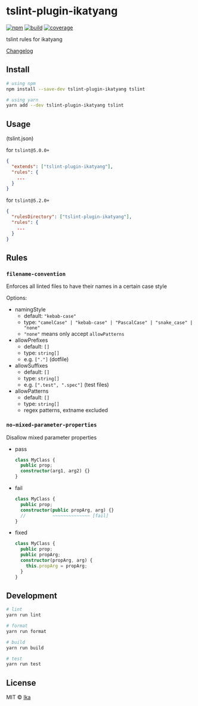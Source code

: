 # tslint-plugin-ikatyang

[![npm](https://img.shields.io/npm/v/tslint-plugin-ikatyang.svg)](https://www.npmjs.com/package/tslint-plugin-ikatyang)
[![build](https://img.shields.io/travis/ikatyang/tslint-plugin-ikatyang/master.svg)](https://travis-ci.org/ikatyang/tslint-plugin-ikatyang/builds)
[![coverage](https://img.shields.io/codecov/c/github/ikatyang/tslint-plugin-ikatyang/master.svg)](https://codecov.io/gh/ikatyang/tslint-plugin-ikatyang)

tslint rules for ikatyang

[Changelog](https://github.com/ikatyang/tslint-plugin-ikatyang/blob/master/CHANGELOG.md)

## Install

```sh
# using npm
npm install --save-dev tslint-plugin-ikatyang tslint

# using yarn
yarn add --dev tslint-plugin-ikatyang tslint
```

## Usage

(tslint.json)

for `tslint@5.0.0+`

```json
{
  "extends": ["tslint-plugin-ikatyang"],
  "rules": {
    ...
  }
}
```

for `tslint@5.2.0+`

```json
{
  "rulesDirectory": ["tslint-plugin-ikatyang"],
  "rules": {
    ...
  }
}
```

## Rules

### `filename-convention`

Enforces all linted files to have their names in a certain case style

Options:

- namingStyle
  - default: `"kebab-case"`
  - type: `"camelCase" | "kebab-case" | "PascalCase" | "snake_case" | "none"`
  - `"none"` means only accept `allowPatterns`
- allowPrefixes
  - default: `[]`
  - type: `string[]`
  - e.g. `["."]` (dotfile)
- allowSuffixes
  - default: `[]`
  - type: `string[]`
  - e.g. `[".test", ".spec"]` (test files)
- allowPatterns
  - default: `[]`
  - type: `string[]`
  - regex patterns, extname excluded

### `no-mixed-parameter-properties`

Disallow mixed parameter properties

- pass

  ```ts
  class MyClass {
    public prop;
    constructor(arg1, arg2) {}
  }
  ```

- fail

  ```ts
  class MyClass {
    public prop;
    constructor(public propArg, arg) {}
    //          ~~~~~~~~~~~~~~ [fail]
  }
  ```

- fixed

  ```ts
  class MyClass {
    public prop;
    public propArg;
    constructor(propArg, arg) {
      this.propArg = propArg;
    }
  }
  ```

## Development

```sh
# lint
yarn run lint

# format
yarn run format

# build
yarn run build

# test
yarn run test
```

## License

MIT © [Ika](https://github.com/ikatyang)

